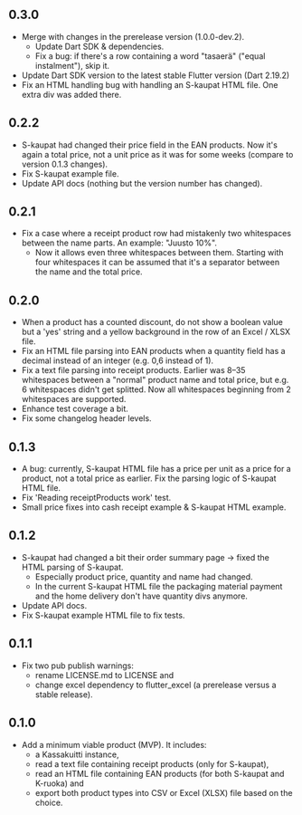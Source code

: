 ## 0.3.0

- Merge with changes in the prerelease version (1.0.0-dev.2).
  - Update Dart SDK & dependencies.
  - Fix a bug: if there's a row containing a word "tasaerä" ("equal instalment"), skip it.
- Update Dart SDK version to the latest stable Flutter version (Dart 2.19.2)
- Fix an HTML handling bug with handling an S-kaupat HTML file. One extra div was added there.

## 0.2.2

- S-kaupat had changed their price field in the EAN products. Now it's again a total price, not a unit price as it was for some weeks (compare to version 0.1.3 changes).
- Fix S-kaupat example file.
- Update API docs (nothing but the version number has changed).

## 0.2.1

- Fix a case where a receipt product row had mistakenly two whitespaces between the name parts. An example: "Juusto 10%".
  - Now it allows even three whitespaces between them. Starting with four whitespaces it can be assumed that it's a separator between the name and the total price.

## 0.2.0

- When a product has a counted discount, do not show a boolean value but a 'yes' string and a yellow background in the row of an Excel / XLSX file.
- Fix an HTML file parsing into EAN products when a quantity field has a decimal instead of an integer (e.g. 0,6 instead of 1).
- Fix a text file parsing into receipt products. Earlier was 8–35 whitespaces between a "normal" product name and total price, but e.g. 6 whitespaces didn't get splitted. Now all whitespaces beginning from 2 whitespaces are supported.
- Enhance test coverage a bit.
- Fix some changelog header levels.

## 0.1.3

- A bug: currently, S-kaupat HTML file has a price per unit as a price for a product, not a total price as earlier. Fix the parsing logic of S-kaupat HTML file.
- Fix 'Reading receiptProducts work' test.
- Small price fixes into cash receipt example & S-kaupat HTML example.

## 0.1.2

- S-kaupat had changed a bit their order summary page -> fixed the HTML parsing of S-kaupat.
  - Especially product price, quantity and name had changed.
  - In the current S-kaupat HTML file the packaging material payment and the home delivery don't have quantity divs anymore.
- Update API docs.
- Fix S-kaupat example HTML file to fix tests.

## 0.1.1

- Fix two pub publish warnings:
  - rename LICENSE.md to LICENSE and
  - change excel dependency to flutter_excel (a prerelease versus a stable release).

## 0.1.0

- Add a minimum viable product (MVP). It includes:
  - a Kassakuitti instance,
  - read a text file containing receipt products (only for S-kaupat),
  - read an HTML file containing EAN products (for both S-kaupat and K-ruoka) and
  - export both product types into CSV or Excel (XLSX) file based on the choice.
